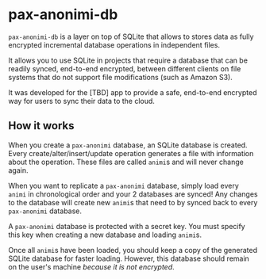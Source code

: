 # pax-anonimi-db
`pax-anonimi-db` is a layer on top of SQLite that allows to stores data as fully encrypted incremental database operations in independent files.

It allows you to use SQLite in projects that require a database that can be readily synced, end-to-end encrypted, between different clients on file systems that do not support file modifications (such as Amazon S3).

It was developed for the [TBD] app to provide a safe, end-to-end encrypted way for users to sync their data to the cloud. 

## How it works
When you create a `pax-anonimi` database, an SQLite database is created. Every create/alter/insert/update operation generates a file with information about the operation. These files are called `animi`s and will never change again.

When you want to replicate a `pax-anonimi` database, simply load every `animi` in chronological order and your 2 databases are synced! Any changes to the database will create new `animi`s that need to by synced back to every `pax-anonimi` database.

A `pax-anonimi` database is protected with a secret key. You must specify this key when creating a new database and loading `animi`s. 

Once all `animi`s have been loaded, you should keep a copy of the generated SQLite database for faster loading. However, this database should remain on the user's machine _because it is not encrypted_. 
